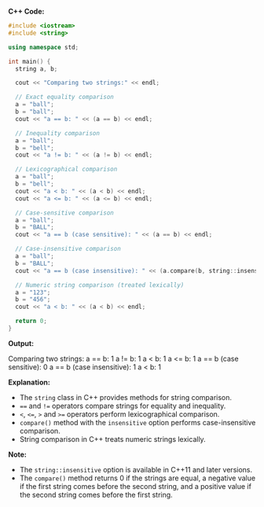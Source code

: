 **C++ Code:**

```cpp
#include <iostream>
#include <string>

using namespace std;

int main() {
  string a, b;

  cout << "Comparing two strings:" << endl;

  // Exact equality comparison
  a = "ball";
  b = "ball";
  cout << "a == b: " << (a == b) << endl;

  // Inequality comparison
  a = "ball";
  b = "bell";
  cout << "a != b: " << (a != b) << endl;

  // Lexicographical comparison
  a = "ball";
  b = "bell";
  cout << "a < b: " << (a < b) << endl;
  cout << "a <= b: " << (a <= b) << endl;

  // Case-sensitive comparison
  a = "ball";
  b = "BALL";
  cout << "a == b (case sensitive): " << (a == b) << endl;

  // Case-insensitive comparison
  a = "ball";
  b = "BALL";
  cout << "a == b (case insensitive): " << (a.compare(b, string::insensitive) == 0) << endl;

  // Numeric string comparison (treated lexically)
  a = "123";
  b = "456";
  cout << "a < b: " << (a < b) << endl;

  return 0;
}
```

**Output:**

Comparing two strings:
a == b: 1
a != b: 1
a < b: 1
a <= b: 1
a == b (case sensitive): 0
a == b (case insensitive): 1
a < b: 1

**Explanation:**

* The `string` class in C++ provides methods for string comparison.
* `==` and `!=` operators compare strings for equality and inequality.
* `<`, `<=`, `>` and `>=` operators perform lexicographical comparison.
* `compare()` method with the `insensitive` option performs case-insensitive comparison.
* String comparison in C++ treats numeric strings lexically.

**Note:**

* The `string::insensitive` option is available in C++11 and later versions.
* The `compare()` method returns 0 if the strings are equal, a negative value if the first string comes before the second string, and a positive value if the second string comes before the first string.
